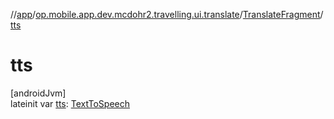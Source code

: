 //[app](../../../index.md)/[op.mobile.app.dev.mcdohr2.travelling.ui.translate](../index.md)/[TranslateFragment](index.md)/[tts](tts.md)

# tts

[androidJvm]\
lateinit var [tts](tts.md): [TextToSpeech](https://developer.android.com/reference/kotlin/android/speech/tts/TextToSpeech.html)
